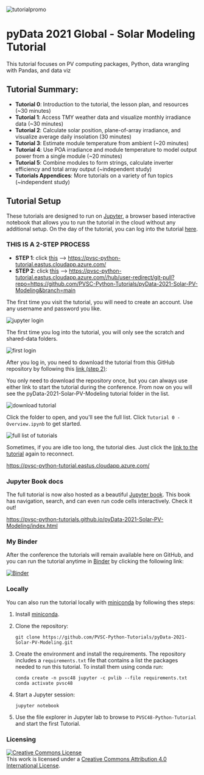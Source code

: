 ![tutorialpromo](images/tutorial_banner.PNG)

# pyData 2021 Global - Solar Modeling Tutorial
This tutorial focuses on PV computing packages, Python, data wrangling with Pandas, and data viz

## Tutorial Summary:
* **Tutorial 0**: Introduction to the tutorial, the lesson plan, and resources (~30 minutes)
* **Tutorial 1**: Access TMY weather data and visualize monthly irradiance data (~30 minutes)
* **Tutorial 2**: Calculate solar position, plane-of-array irradiance, and
  visualize average daily insolation (30 minutes)
* **Tutorial 3**: Estimate module temperature from ambient (~20 minutes)
* **Tutorial 4**: Use POA irradiance and module temperature to model output power
  from a single module (~20 minutes)
* **Tutorial 5**: Combine modules to form strings, calculate inverter efficiency
  and total array output (~independent study)
* **Tutorials Appendices**: More tutorials on a variety of fun topics (~independent study)

## Tutorial Setup
These tutorials are designed to run on [Jupyter](https://jupyter.org), a
browser based interactive notebook that allows you to run the tutorial in the
cloud without any additional setup. On the day of the tutorial, you can log
into the tutorial [here](https://pvsc-python-tutorial.eastus.cloudapp.azure.com/).

### THIS IS A 2-STEP PROCESS

- **STEP 1**: click [this](https://pvsc-python-tutorial.eastus.cloudapp.azure.com/) --> https://pvsc-python-tutorial.eastus.cloudapp.azure.com/
- **STEP 2**: click [this](https://pvsc-python-tutorial.eastus.cloudapp.azure.com/hub/user-redirect/git-pull?repo=https://github.com/PVSC-Python-Tutorials/pyData-2021-Solar-PV-Modeling&branch=main) --> https://pvsc-python-tutorial.eastus.cloudapp.azure.com//hub/user-redirect/git-pull?repo=https://github.com/PVSC-Python-Tutorials/pyData-2021-Solar-PV-Modeling&branch=main

The first time you visit the tutorial, you will need to create an account. Use
any username and password you like.

![jupyter login](https://user-images.githubusercontent.com/1385621/119911747-c9bd3600-bf0e-11eb-8f7b-c622d8890f04.png)

The first time you log into the tutorial, you will only see the scratch and shared-data folders.

![first login](https://user-images.githubusercontent.com/1385621/119912003-5cf66b80-bf0f-11eb-874d-67ba2ff1bb66.png)

After you log in, you need to download the tutorial from this GitHub repository by following this
[link (step 2)](https://pvsc-python-tutorial.eastus.cloudapp.azure.com/hub/user-redirect/git-pull?repo=https://github.com/PVSC-Python-Tutorials/pyData-2021-Solar-PV-Modeling&branch=main):

You only need to download the repository once, but you can always use either link to start the tutorial during the conference.
From now on you will see the pyData-2021-Solar-PV-Modeling tutorial folder in the list.

![download tutorial](images/readme_step2.PNG)

Click the folder to open, and you'll see the full list. Click `Tutorial 0 - Overview.ipynb` to get started.

![full list of tutorials](images/readme_foldercontents.PNG)

Sometimes, if you are idle too long, the tutorial dies. Just click the [link to the tutorial](https://pvsc-python-tutorial.eastus.cloudapp.azure.com/) again to reconnect.

https://pvsc-python-tutorial.eastus.cloudapp.azure.com/

### Jupyter Book docs

The full tutorial is now also hosted as a beautiful [Jupyter book](https://jupyterbook.org/intro.html). This book has navigation, search, and can even run code cells interactively. Check it out!

https://pvsc-python-tutorials.github.io/pyData-2021-Solar-PV-Modeling/index.html

### My Binder

After the conference the tutorials will remain available here on GitHub, and you can run
the tutorial anytime in [Binder](https://mybinder.org) by clicking the
following link:

[![Binder](https://mybinder.org/badge_logo.svg)](https://mybinder.org/v2/gh/PVSC-Python-Tutorials/pyData-2021-Solar-PV-Modeling/main)

### Locally

You can also run the tutorial locally with
[miniconda](https://docs.conda.io/en/latest/miniconda.html) by following thes
steps:

1. Install [miniconda](https://docs.conda.io/en/latest/miniconda.html).

1. Clone the repository:

   ```
   git clone https://github.com/PVSC-Python-Tutorials/pyData-2021-Solar-PV-Modeling.git
   ```

1. Create the environment and install the requirements. The repository includes
   a `requirements.txt` file that contains a list the packages needed to run
   this tutorial. To install them using conda run:

   ```
   conda create -n pvsc48 jupyter -c pvlib --file requirements.txt
   conda activate pvsc48
   ```

1. Start a Jupyter session:

   ```
   jupyter notebook
   ```

1. Use the file explorer in Jupyter lab to browse to `PVSC48-Python-Tutorial`
   and start the first Tutorial.


### Licensing

<a rel="license" href="http://creativecommons.org/licenses/by/4.0/"><img alt="Creative Commons License" style="border-width:0" src="https://i.creativecommons.org/l/by/4.0/88x31.png" /></a><br />This work is licensed under a <a rel="license" href="http://creativecommons.org/licenses/by/4.0/">Creative Commons Attribution 4.0 International License</a>.
